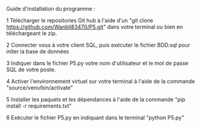 Guide d'installation du programme :

1 Télécharger le repositories Git hub à l'aide d'un "git clone https://github.com/Wanbli83470/P5.git" dans votre terminal ou bien en téléchargeant le zip.

2 Connecter vous à votre client SQL, puis exécuter le fichier BDD.sql pour initer la base de données

3 Indiquer dans le fichier P5.py votre nom d'utilisateur et le mot de passe SQL de votre poste.

4 Activer l'environnement virtuel sur votre terminal à l'aide de la commande "source/venv/bin/activate"

5 Installer les paquets et les dépendances à l'aide de la commande "pip install -r requirements.txt"

6 Exécuter le fichier P5.py en indiquant dans le terminal "python P5.py"
